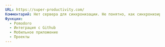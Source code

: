 ```yaml
---
URL: https://super-productivity.com/
Комментарий: Нет сервера для синхронизации. Не понятно, как синхронизироваться
Функции:
  - Pomodoro
  - Интеграция с Github
  - Мобильное приложение
  - Проекты
---
```


